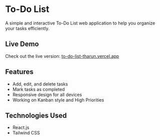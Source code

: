 # To-Do List  
A simple and interactive To-Do List web application to help you organize your tasks efficiently.  

## Live Demo  
Check out the live version: [to-do-list-tharun.vercel.app](https://to-do-list-tharun.vercel.app)  

## Features  
- Add, edit, and delete tasks  
- Mark tasks as completed    
- Responsive design for all devices
- Working on Kanban style and High Priorities

## Technologies Used  
- React.js  
- Tailwind CSS  

